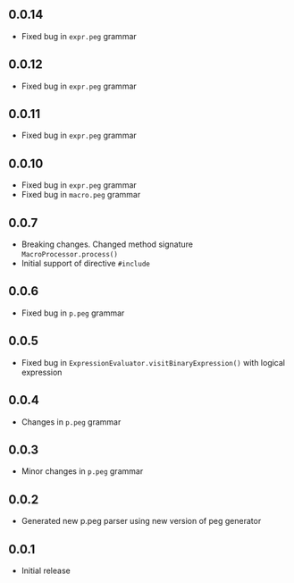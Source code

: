## 0.0.14

- Fixed bug in `expr.peg` grammar

## 0.0.12

- Fixed bug in `expr.peg` grammar

## 0.0.11

- Fixed bug in `expr.peg` grammar

## 0.0.10

- Fixed bug in `expr.peg` grammar
- Fixed bug in `macro.peg` grammar

## 0.0.7

- Breaking changes. Changed method signature `MacroProcessor.process()`
- Initial support of directive `#include`

## 0.0.6

- Fixed bug in `p.peg` grammar

## 0.0.5

- Fixed bug in `ExpressionEvaluator.visitBinaryExpression()` with logical expression

## 0.0.4

- Changes in `p.peg` grammar

## 0.0.3

- Minor changes in `p.peg` grammar

## 0.0.2

- Generated new p.peg parser using new version of peg generator

## 0.0.1

- Initial release

